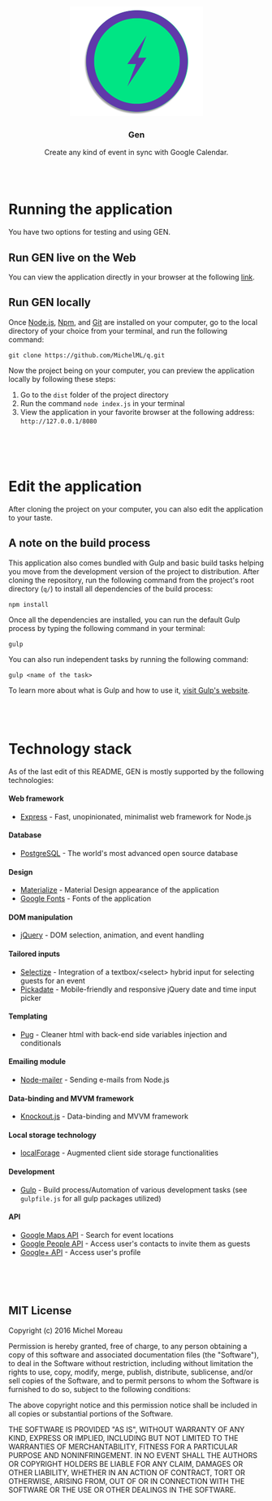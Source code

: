 <div align="center">
<img src='gen_readme.png'>
<h3 style="text-decordation:none;">Gen</h3>
<p>Create any kind of event in sync with Google Calendar.</p>
</div>
<br>
<br>
  
  
# Running the application 
You have two options for testing and using GEN.    
                       
## Run GEN live on the Web
You can view the application directly in your browser at the following [link](http://genevents.herokuapp.com/).    

## Run GEN locally
Once [Node.js](https://nodejs.org/en/), [Npm](https://www.npmjs.com/), and [Git](https://git-scm.com/) are installed on your computer, go to the local directory of your choice from your terminal, and run the following command:  
 
```  
git clone https://github.com/MichelML/q.git
```  

Now the project being on your computer, you can preview the application locally by following these steps:  
  
1. Go to the `dist` folder of the project directory  
2. Run the command `node index.js` in your terminal  
3. View the application in your favorite browser at the following address: `http://127.0.0.1/8080`  
<br>
<br>
<br>
  
# Edit the application  
After cloning the project on your computer, you can also edit the application to your taste.  

## A note on the build process  
This application also comes bundled with Gulp and basic build tasks helping you move from the development version of the project to distribution. After cloning the repository, run the following command from the project's root directory (`q/`) to install all dependencies of the build process:   

```  
npm install
```   

Once all the dependencies are installed, you can run the default Gulp process by typing the following command in your terminal:   

```
gulp
```  

You can also run independent tasks by running the following command:   
 
```
gulp <name of the task>
```    

To learn more about what is Gulp and how to use it, [visit Gulp's website](http://gulpjs.com/).        
<br>
<br>
<br>
# Technology stack    
As of the last edit of this README, GEN is mostly supported by the following technologies:
#### Web framework  
* [Express](http://expressjs.com/) - Fast, unopinionated, minimalist web framework for Node.js

#### Database
* [PostgreSQL](https://www.postgresql.org/) - The world's most advanced open source database

    
#### Design    
* [Materialize](http://materializecss.com/) - Material Design appearance of the application  
* [Google Fonts](https://www.google.com/fonts) - Fonts of the application  
  
#### DOM manipulation   
* [jQuery](https://jquery.com/) - DOM selection, animation, and event handling   
  
#### Tailored inputs
* [Selectize](https://selectize.github.io/selectize.js/) - Integration of a textbox/\<select\> hybrid input for selecting guests for an event
* [Pickadate](http://amsul.ca/pickadate.js/) - Mobile-friendly and responsive jQuery date and time input picker

#### Templating 
* [Pug](https://github.com/pugjs/pug) - Cleaner html with back-end side variables injection and conditionals

#### Emailing module
* [Node-mailer](https://github.com/nodemailer/nodemailer) - Sending e-mails from Node.js

#### Data-binding and MVVM framework    
* [Knockout.js](http://knockoutjs.com/) - Data-binding and MVVM framework    
  
#### Local storage technology    
* [localForage](https://github.com/localForage/localForage) - Augmented client side storage functionalities  
  
#### Development    
* [Gulp](http://gulpjs.com/) - Build process/Automation of various development tasks (see `gulpfile.js` for all gulp packages utilized)     

#### API    
* [Google Maps API](https://developers.google.com/maps/web/?hl=en) - Search for event locations      
* [Google People API](https://developers.google.com/people/) - Access user's contacts to invite them as guests    
* [Google+ API](https://developers.google.com/+/web/api/rest/) - Access user's profile    
<br>
<br>
<br> 

## MIT License    
Copyright (c) 2016 Michel Moreau  
  
Permission is hereby granted, free of charge, to any person obtaining a copy of this software and associated documentation files (the "Software"), to deal in the Software without restriction, including without limitation the rights to use, copy, modify, merge, publish, distribute, sublicense, and/or sell copies of the Software, and to permit persons to whom the Software is furnished to do so, subject to the following conditions:  
  
The above copyright notice and this permission notice shall be included in all copies or substantial portions of the Software.  
  
THE SOFTWARE IS PROVIDED "AS IS", WITHOUT WARRANTY OF ANY KIND, EXPRESS OR IMPLIED, INCLUDING BUT NOT LIMITED TO THE WARRANTIES OF MERCHANTABILITY, FITNESS FOR A PARTICULAR PURPOSE AND NONINFRINGEMENT. IN NO EVENT SHALL THE AUTHORS OR COPYRIGHT HOLDERS BE LIABLE FOR ANY CLAIM, DAMAGES OR OTHER LIABILITY, WHETHER IN AN ACTION OF CONTRACT, TORT OR OTHERWISE, ARISING FROM, OUT OF OR IN CONNECTION WITH THE SOFTWARE OR THE USE OR OTHER DEALINGS IN THE SOFTWARE.  
